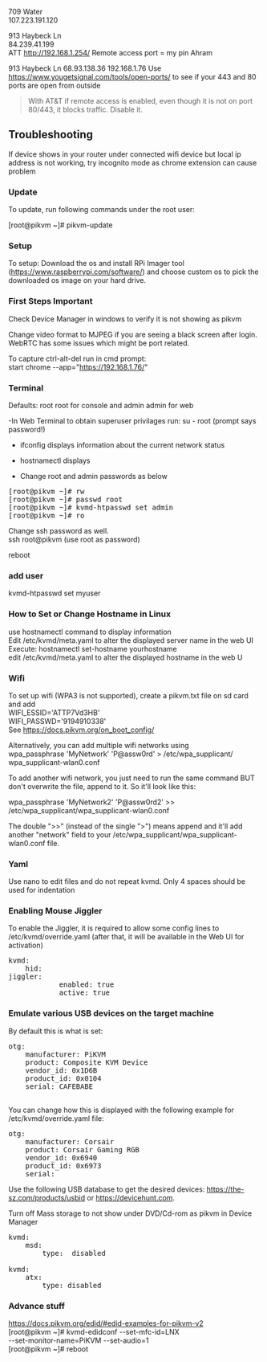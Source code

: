 709 Water   
107.223.191.120     

913 Haybeck Ln  
84.239.41.199    
ATT   http://192.168.1.254/    Remote access port = my pin   Ahram

913 Haybeck Ln       68.93.138.36            192.168.1.76
Use https://www.yougetsignal.com/tools/open-ports/ to see if your 443 and 80 ports are open from outside

> With AT&T if remote access is enabled, even though it is not on port  
80/443, it blocks traffic. Disable it.

## Troubleshooting
If device shows in your router under connected wifi device but local ip address
is not working, try incognito mode as chrome extension can cause problem  

### Update 
To update, run following commands under the root user:

[root@pikvm ~]# pikvm-update

### Setup 

To setup: Download the os and install RPi Imager tool (https://www.raspberrypi.com/software/)  and
 choose custom os to pick the downloaded os image on your hard drive.


### First Steps Important  

Check Device Manager in windows to verify it is not showing as pikvm

Change video format to MJPEG if you are seeing a black screen after login. WebRTC has some issues which might be port related.

To capture ctrl-alt-del run in cmd prompt:  
start chrome --app="https://192.168.1.76/"

 ### Terminal  

Defaults:  root root  for console and admin admin for web

-In Web Terminal to obtain superuser privilages run: su - root (prompt says password!)
- ifconfig      displays information about the current network status
- hostnamectl displays 

- Change root and admin passwords as below
<pre>
[root@pikvm ~]# rw
[root@pikvm ~]# passwd root
[root@pikvm ~]# kvmd-htpasswd set admin
[root@pikvm ~]# ro
</pre>

Change ssh password as well.   
ssh root@pikvm (use root as password)

reboot

### add user
kvmd-htpasswd set myuser

### How to Set or Change Hostname in Linux
use hostnamectl command to display information  
Edit /etc/kvmd/meta.yaml to alter the displayed server name in the web UI  
Execute: hostnamectl set-hostname yourhostname  
edit /etc/kvmd/meta.yaml to alter the displayed hostname in the web U

### Wifi 
To set up wifi (WPA3 is not supported), create a pikvm.txt file on sd card and add   
 WIFI_ESSID='ATTP7Vd3HB'  
 WIFI_PASSWD='9194910338'  
See https://docs.pikvm.org/on_boot_config/

Alternatively, you can add multiple wifi networks using  
 wpa_passphrase 'MyNetwork' 'P@assw0rd' > /etc/wpa_supplicant/  wpa_supplicant-wlan0.conf  

To add another wifi network, you just need to run the same command BUT don't overwrite the file, append to it. So it'll look like this:

wpa_passphrase 'MyNetwork2' 'P@assw0rd2' >> /etc/wpa_supplicant/wpa_supplicant-wlan0.conf

The double ">>" (instead of the single ">") means append and it'll add another "network" field to your /etc/wpa_supplicant/wpa_supplicant-wlan0.conf file.


### Yaml  

Use nano to edit files and do not repeat kvmd. Only 4 spaces should be used for indentation

### Enabling Mouse Jiggler 
To enable the Jiggler, it is required to allow some config lines to /etc/kvmd/override.yaml (after that, it will be available in the Web UI for activation)  
<pre>
kvmd:  
    hid:  
jiggler:  
            enabled: true  
            active: true  
</pre>

### Emulate various USB devices on the target machine  
By default this is what is set:
<pre>
otg:
    manufacturer: PiKVM
    product: Composite KVM Device
    vendor_id: 0x1D6B
    product_id: 0x0104
    serial: CAFEBABE
 </pre>
You can change how this is displayed with the following example for /etc/kvmd/override.yaml file:
<pre>
otg:
    manufacturer: Corsair
    product: Corsair Gaming RGB
    vendor_id: 0x6940
    product_id: 0x6973
    serial:
</pre>
Use the following USB database to get the desired devices: https://the-sz.com/products/usbid or https://devicehunt.com.

Turn off Mass storage to not show under DVD/Cd-rom as pikvm in Device Manager  
<pre>
kvmd:  
    msd:  
        type:  disabled

kvmd:
    atx:
        type: disabled
</pre>

### Advance stuff
https://docs.pikvm.org/edid/#edid-examples-for-pikvm-v2  
[root@pikvm ~]# kvmd-edidconf --set-mfc-id=LNX     
--set-monitor-name=PiKVM --set-audio=1  
[root@pikvm ~]# reboot  
